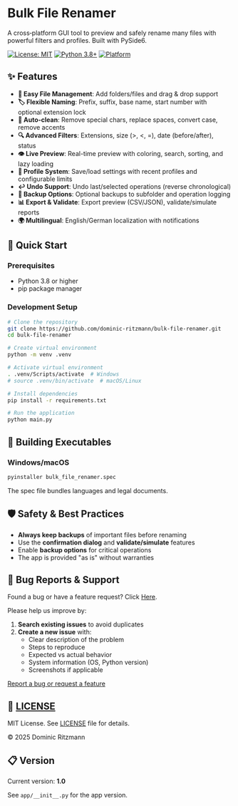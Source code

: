 # Bulk File Renamer

A cross‑platform GUI tool to preview and safely rename many files with powerful filters and profiles. Built with PySide6.

[![License: MIT](https://img.shields.io/badge/License-MIT-yellow.svg)](https://opensource.org/licenses/MIT)
[![Python 3.8+](https://img.shields.io/badge/python-3.8+-blue.svg)](https://www.python.org/downloads/)
[![Platform](https://img.shields.io/badge/platform-Windows%20%7C%20macOS%20%7C%20Linux-lightgrey)](https://github.com/dominic-ritzmann/bulk-file-renamer)

## ✨ Features

- **📁 Easy File Management**: Add folders/files and drag & drop support
- **🏷️ Flexible Naming**: Prefix, suffix, base name, start number with optional extension lock
- **🧹 Auto-clean**: Remove special chars, replace spaces, convert case, remove accents
- **🔍 Advanced Filters**: Extensions, size (>, <, =), date (before/after), status
- **👁️ Live Preview**: Real-time preview with coloring, search, sorting, and lazy loading
- **💾 Profile System**: Save/load settings with recent profiles and configurable limits
- **↩️ Undo Support**: Undo last/selected operations (reverse chronological)
- **💾 Backup Options**: Optional backups to subfolder and operation logging
- **📊 Export & Validate**: Export preview (CSV/JSON), validate/simulate reports
- **🌍 Multilingual**: English/German localization with notifications

## 🚀 Quick Start

### Prerequisites
- Python 3.8 or higher
- pip package manager

### Development Setup
```bash
# Clone the repository
git clone https://github.com/dominic-ritzmann/bulk-file-renamer.git
cd bulk-file-renamer

# Create virtual environment
python -m venv .venv

# Activate virtual environment
. .venv/Scripts/activate  # Windows
# source .venv/bin/activate  # macOS/Linux

# Install dependencies
pip install -r requirements.txt

# Run the application
python main.py
```

## 🔨 Building Executables

### Windows/macOS
```bash
pyinstaller bulk_file_renamer.spec
```
The spec file bundles languages and legal documents.

## 🛡️ Safety & Best Practices

- **Always keep backups** of important files before renaming
- Use the **confirmation dialog** and **validate/simulate** features
- Enable **backup options** for critical operations
- The app is provided "as is" without warranties

## 🐛 Bug Reports & Support

Found a bug or have a feature request? Click [Here](https://github.com/ritzmanndominic/bulk_file_renamer/issues). 

Please help us improve by:

1. **Search existing issues** to avoid duplicates
2. **Create a new issue** with:
   - Clear description of the problem
   - Steps to reproduce
   - Expected vs actual behavior
   - System information (OS, Python version)
   - Screenshots if applicable

[Report a bug or request a feature](https://github.com/ritzmanndominic/bulk_file_renamer/issues)

## 📄 [LICENSE](LICENSE)

MIT License. See [LICENSE](LICENSE) file for details.

© 2025 Dominic Ritzmann

## 📋 Version

Current version: **1.0**

See `app/__init__.py` for the app version.
